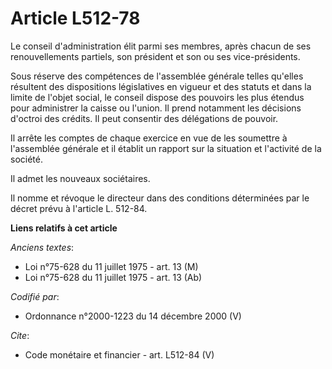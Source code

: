 # Article L512-78

Le conseil d'administration élit parmi ses membres, après chacun de ses renouvellements partiels, son président et son ou ses
vice-présidents. 

Sous réserve des compétences de l'assemblée générale telles qu'elles résultent des dispositions législatives en vigueur et
des statuts et dans la limite de l'objet social, le conseil dispose des pouvoirs les plus étendus pour administrer la caisse
ou l'union. Il prend notamment les décisions d'octroi des crédits. Il peut consentir des délégations de pouvoir. 

Il arrête les comptes de chaque exercice en vue de les soumettre à l'assemblée générale et il établit un rapport sur la
situation et l'activité de la société. 

Il admet les nouveaux sociétaires. 

Il nomme et révoque le directeur dans des conditions déterminées par le décret prévu à l'article L. 512-84.

**Liens relatifs à cet article**

_Anciens textes_:

  - Loi n°75-628 du 11 juillet 1975 - art. 13 (M)
  - Loi n°75-628 du 11 juillet 1975 - art. 13 (Ab)

_Codifié par_:

  - Ordonnance n°2000-1223 du 14 décembre 2000 (V)

_Cite_:

  - Code monétaire et financier - art. L512-84 (V)
